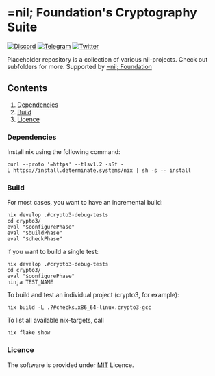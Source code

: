 # =nil; Foundation's Cryptography Suite
[![Discord](https://img.shields.io/discord/969303013749579846.svg?logo=discord&style=flat-square)](https://discord.gg/KmTAEjbmM3)
[![Telegram](https://img.shields.io/badge/Telegram-2CA5E0?style=flat-square&logo=telegram&logoColor=dark)](https://t.me/nilfoundation)
[![Twitter](https://img.shields.io/twitter/follow/nil_foundation)](https://twitter.com/nil_foundation)

Placeholder repository is a collection of various nil-projects. Check out subfolders for more.
Supported by [=nil; Foundation](https://nil.foundation)
 
## Contents
1. [Dependencies](#installation)
2. [Build](#community)
3. [Licence](#community)

### Dependencies

Install nix using the following command:

```
curl --proto '=https' --tlsv1.2 -sSf -L https://install.determinate.systems/nix | sh -s -- install
```

### Build

For most cases, you want to have an incremental build:
```
nix develop .#crypto3-debug-tests
cd crypto3/
eval "$configurePhase"
eval "$buildPhase"
eval "$checkPhase"
```

if you want to build a single test:
```
nix develop .#crypto3-debug-tests
cd crypto3/
eval "$configurePhase"
ninja TEST_NAME
```

To build and test an individual project (crypto3, for example):
```
nix build -L .?#checks.x86_64-linux.crypto3-gcc
```
To list all available nix-targets, call
```
nix flake show
```

### Licence

The software is provided under [MIT](LICENSE) Licence.

